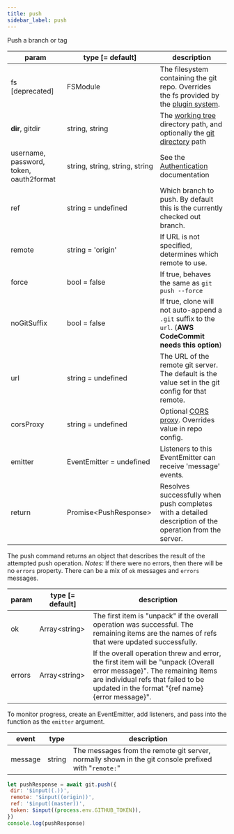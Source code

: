 ```yaml
---
title: push
sidebar_label: push
---
```


Push a branch or tag

| param                                   | type [= default]                              | description                                                                                                         |
| --------------------------------------- | --------------------------------------------- | ------------------------------------------------------------------------------------------------------------------- |
| fs [deprecated]                         | FSModule                                      | The filesystem containing the git repo. Overrides the fs provided by the [plugin system](./plugin_fs.md).           |
| **dir**, gitdir                         | string, string                                | The [working tree](dir-vs-gitdir.md) directory path, and optionally the [git directory](dir-vs-gitdir.md) path      |
| username, password, token, oauth2format | string,&nbsp;string,&nbsp;string,&nbsp;string | See the [Authentication](./authentication.html) documentation                                                       |
| ref                                     | string = undefined                            | Which branch to push. By default this is the currently checked out branch.                                          |
| remote                                  | string = 'origin'                             | If URL is not specified, determines which remote to use.                                                            |
| force                                   | bool   = false                                | If true, behaves the same as `git push --force`                                                                     |
| noGitSuffix                             | bool   = false                                | If true, clone will not auto-append a `.git` suffix to the `url`. (**AWS CodeCommit needs this option**)            |
| url                                     | string = undefined                            | The URL of the remote git server. The default is the value set in the git config for that remote.                   |
| corsProxy                               | string = undefined                            | Optional [CORS proxy](https://www.npmjs.com/@isomorphic-git/cors-proxy). Overrides value in repo config. |
| emitter                                 | EventEmitter = undefined                      | Listeners to this EventEmitter can receive 'message' events.                                                        |
| return                                  | Promise\<PushResponse\>                       | Resolves successfully when push completes with a detailed description of the operation from the server.             |

The push command returns an object that describes the result of the attempted push operation.
*Notes:* If there were no errors, then there will be no `errors` property. There can be a mix of `ok` messages and `errors` messages.

| param  | type [= default] | description                                                                                                                                                                                                      |
| ------ | ---------------- | ---------------------------------------------------------------------------------------------------------------------------------------------------------------------------------------------------------------- |
| ok     | Array\<string\>  | The first item is "unpack" if the overall operation was successful. The remaining items are the names of refs that were updated successfully.                                                                    |
| errors | Array\<string\>  | If the overall operation threw and error, the first item will be "unpack {Overall error message}". The remaining items are individual refs that failed to be updated in the format "{ref name} {error message}". |


To monitor progress, create an EventEmitter, add listeners, and pass into the function as the `emitter` argument.

| event   | type   | description                                                                                          |
| ------- | ------ | ---------------------------------------------------------------------------------------------------- |
| message | string | The messages from the remote git server, normally shown in the git console prefixed with "`remote:`" |


 ```js live
let pushResponse = await git.push({
  dir: '$input((.))',
  remote: '$input((origin))',
  ref: '$input((master))',
  token: $input((process.env.GITHUB_TOKEN)),
})
console.log(pushResponse)
```